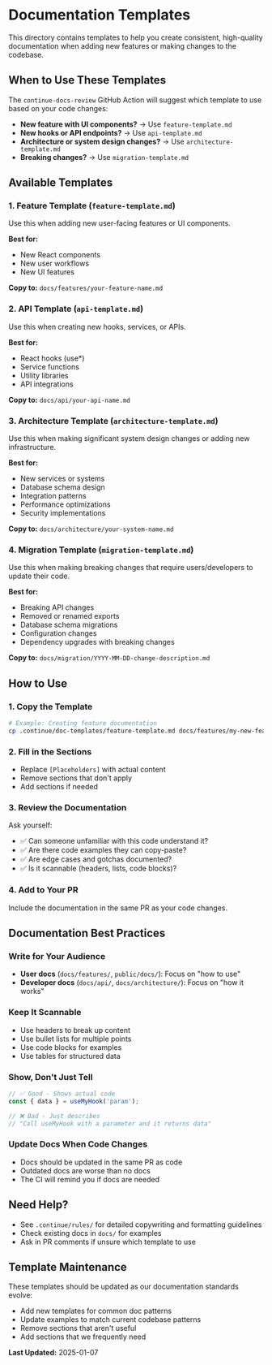 # Documentation Templates

This directory contains templates to help you create consistent, high-quality documentation when adding new features or making changes to the codebase.

## When to Use These Templates

The `continue-docs-review` GitHub Action will suggest which template to use based on your code changes:

- **New feature with UI components?** → Use `feature-template.md`
- **New hooks or API endpoints?** → Use `api-template.md`
- **Architecture or system design changes?** → Use `architecture-template.md`
- **Breaking changes?** → Use `migration-template.md`

## Available Templates

### 1. Feature Template (`feature-template.md`)

Use this when adding new user-facing features or UI components.

**Best for:**
- New React components
- New user workflows
- New UI features

**Copy to:** `docs/features/your-feature-name.md`

### 2. API Template (`api-template.md`)

Use this when creating new hooks, services, or APIs.

**Best for:**
- React hooks (use*)
- Service functions
- Utility libraries
- API integrations

**Copy to:** `docs/api/your-api-name.md`

### 3. Architecture Template (`architecture-template.md`)

Use this when making significant system design changes or adding new infrastructure.

**Best for:**
- New services or systems
- Database schema design
- Integration patterns
- Performance optimizations
- Security implementations

**Copy to:** `docs/architecture/your-system-name.md`

### 4. Migration Template (`migration-template.md`)

Use this when making breaking changes that require users/developers to update their code.

**Best for:**
- Breaking API changes
- Removed or renamed exports
- Database schema migrations
- Configuration changes
- Dependency upgrades with breaking changes

**Copy to:** `docs/migration/YYYY-MM-DD-change-description.md`

## How to Use

### 1. Copy the Template

```bash
# Example: Creating feature documentation
cp .continue/doc-templates/feature-template.md docs/features/my-new-feature.md
```

### 2. Fill in the Sections

- Replace `[Placeholders]` with actual content
- Remove sections that don't apply
- Add sections if needed

### 3. Review the Documentation

Ask yourself:
- ✅ Can someone unfamiliar with this code understand it?
- ✅ Are there code examples they can copy-paste?
- ✅ Are edge cases and gotchas documented?
- ✅ Is it scannable (headers, lists, code blocks)?

### 4. Add to Your PR

Include the documentation in the same PR as your code changes.

## Documentation Best Practices

### Write for Your Audience

- **User docs** (`docs/features/`, `public/docs/`): Focus on "how to use"
- **Developer docs** (`docs/api/`, `docs/architecture/`): Focus on "how it works"

### Keep It Scannable

- Use headers to break up content
- Use bullet lists for multiple points
- Use code blocks for examples
- Use tables for structured data

### Show, Don't Just Tell

```typescript
// ✅ Good - Shows actual code
const { data } = useMyHook('param');

// ❌ Bad - Just describes
// "Call useMyHook with a parameter and it returns data"
```

### Update Docs When Code Changes

- Docs should be updated in the same PR as code
- Outdated docs are worse than no docs
- The CI will remind you if docs are needed

## Need Help?

- See `.continue/rules/` for detailed copywriting and formatting guidelines
- Check existing docs in `docs/` for examples
- Ask in PR comments if unsure which template to use

## Template Maintenance

These templates should be updated as our documentation standards evolve:

- Add new templates for common doc patterns
- Update examples to match current codebase patterns
- Remove sections that aren't useful
- Add sections that we frequently need

**Last Updated:** 2025-01-07
